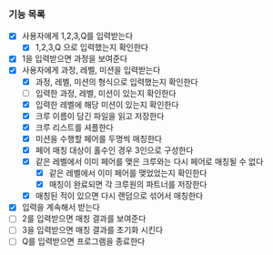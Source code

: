 ### 기능 목록
- [x] 사용자에게 1,2,3,Q를 입력받는다
    - [x] 1,2,3,Q 으로 입력했는지 확인한다
- [x] 1을 입력받으면 과정을 보여준다
- [x] 사용자에게 과정, 레벨, 미션을 입력받는다
    - [x] 과정, 레벨, 미션의 형식으로 입력했는지 확인한다
    - [ ] 입력한 과정, 레벨, 미션이 있는지 확인한다
    - [x] 입력한 레벨에 해당 미션이 있는지 확인한다
    - [x] 크루 이름이 담긴 파일을 읽고 저장한다
    - [x] 크루 리스트를 셔플한다
    - [x] 미션을 수행할 페어를 두명씩 매칭한다
    - [x] 페어 매칭 대상이 홀수인 경우 3인으로 구성한다
    - [x] 같은 레벨에서 이미 페어를 맺은 크루와는 다시 페어로 매칭될 수 없다
        - [x] 같은 레벨에서 이미 페어를 맺었었는지 확인한다
        - [x] 매칭이 완료되면 각 크루원의 파트너를 저장한다
    - [x] 매칭된 적이 있으면 다시 랜덤으로 섞어서 매칭한다
- [x] 입력을 계속해서 받는다
- [ ] 2를 입력받으면 매칭 결과를 보여준다
- [ ] 3을 입력받으면 매칭 결과를 초기화 시킨다
- [ ] Q를 입력받으면 프로그램을 종료한다